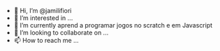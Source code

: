 - 👋 Hi, I’m @jamilifiori
- 👀 I’m interested in ...
- 🌱 I’m currently  aprend  a  programar  jogos  no scratch e em Javascript
- 💞️ I’m looking to collaborate on ...
- 📫 How to reach me ...

<!---
jamilifiori/jamilifiori is a ✨ special ✨ repository because its `README.md` (this file) appears on your GitHub profile.
You can click the Preview link to take a look at your changes.
--->
